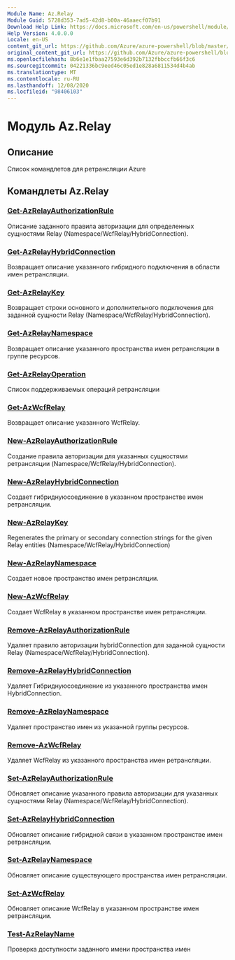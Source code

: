 ```yaml
---
Module Name: Az.Relay
Module Guid: 5728d353-7ad5-42d8-b00a-46aaecf07b91
Download Help Link: https://docs.microsoft.com/en-us/powershell/module/az.relay
Help Version: 4.0.0.0
Locale: en-US
content_git_url: https://github.com/Azure/azure-powershell/blob/master/src/Relay/Relay/help/Az.Relay.md
original_content_git_url: https://github.com/Azure/azure-powershell/blob/master/src/Relay/Relay/help/Az.Relay.md
ms.openlocfilehash: 8b6e1e1fbaa27593e6d392b7132fbbccfb66f3c6
ms.sourcegitcommit: 04221336bc9eed46c05ed1e828a6811534d4b4ab
ms.translationtype: MT
ms.contentlocale: ru-RU
ms.lasthandoff: 12/08/2020
ms.locfileid: "98406103"
---
```

# Модуль Az.Relay
## Описание
Список командлетов для ретрансляции Azure

## Командлеты Az.Relay
### [Get-AzRelayAuthorizationRule](Get-AzRelayAuthorizationRule.md)
Описание заданного правила авторизации для определенных сущностями Relay (Namespace/WcfRelay/HybridConnection).

### [Get-AzRelayHybridConnection](Get-AzRelayHybridConnection.md)
Возвращает описание указанного гибридного подключения в области имен ретрансляции.

### [Get-AzRelayKey](Get-AzRelayKey.md)
Возвращает строки основного и дополнительного подключения для заданной сущности Relay (Namespace/WcfRelay/HybridConnection).

### [Get-AzRelayNamespace](Get-AzRelayNamespace.md)
Возвращает описание указанного пространства имен ретрансляции в группе ресурсов.

### [Get-AzRelayOperation](Get-AzRelayOperation.md)
Список поддерживаемых операций ретрансляции

### [Get-AzWcfRelay](Get-AzWcfRelay.md)
Возвращает описание указанного WcfRelay.

### [New-AzRelayAuthorizationRule](New-AzRelayAuthorizationRule.md)
Создание правила авторизации для указанных сущностями ретрансляции (Namespace/WcfRelay/HybridConnection).

### [New-AzRelayHybridConnection](New-AzRelayHybridConnection.md)
Создает гибриднуюсоединение в указанном пространстве имен ретрансляции.

### [New-AzRelayKey](New-AzRelayKey.md)
Regenerates the primary or secondary connection strings for the given Relay entities (Namespace/WcfRelay/HybridConnection)

### [New-AzRelayNamespace](New-AzRelayNamespace.md)
Создает новое пространство имен ретрансляции.

### [New-AzWcfRelay](New-AzWcfRelay.md)
Создает WcfRelay в указанном пространстве имен ретрансляции.

### [Remove-AzRelayAuthorizationRule](Remove-AzRelayAuthorizationRule.md)
Удаляет правило авторизации hybridConnection для заданной сущности Relay (Namespace/WcfRelay/HybridConnection).

### [Remove-AzRelayHybridConnection](Remove-AzRelayHybridConnection.md)
Удаляет Гибриднуюсоединение из указанного пространства имен HybridConnection.

### [Remove-AzRelayNamespace](Remove-AzRelayNamespace.md)
Удаляет пространство имен из указанной группы ресурсов. 

### [Remove-AzWcfRelay](Remove-AzWcfRelay.md)
Удаляет WcfRelay из указанного пространства имен ретрансляции.

### [Set-AzRelayAuthorizationRule](Set-AzRelayAuthorizationRule.md)
Обновляет описание указанного правила авторизации для указанных сущностями Relay (Namespace/WcfRelay/HybridConnection).

### [Set-AzRelayHybridConnection](Set-AzRelayHybridConnection.md)
Обновляет описание гибридной связи в указанном пространстве имен ретрансляции.

### [Set-AzRelayNamespace](Set-AzRelayNamespace.md)
Обновляет описание существующего пространства имен ретрансляции.

### [Set-AzWcfRelay](Set-AzWcfRelay.md)
Обновляет описание WcfRelay в указанном пространстве имен ретрансляции.

### [Test-AzRelayName](Test-AzRelayName.md)
Проверка доступности заданного имени пространства имен

